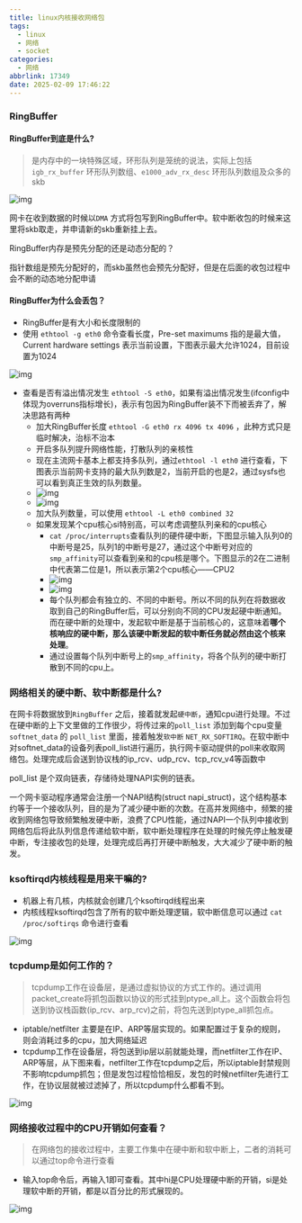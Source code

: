 ```yaml
---
title: linux内核接收网络包
tags:
  - linux
  - 网络
  - socket
categories:
  - 网络
abbrlink: 17349
date: 2025-02-09 17:46:22
---
```




### RingBuffer

#### RingBuffer到底是什么?

> 是内存中的一块特殊区域，环形队列是笼统的说法，实际上包括`igb_rx_buffer` 环形队列数组、`e1000_adv_rx_desc` 环形队列数组及众多的skb

![img](/images/socket_02_01.png)

网卡在收到数据的时候以`DMA` 方式将包写到RingBuffer中。软中断收包的时候来这里将skb取走，并申请新的skb重新挂上去。

RingBuffer内存是预先分配的还是动态分配的？

指针数组是预先分配好的，而skb虽然也会预先分配好，但是在后面的收包过程中会不断的动态地分配申请

#### RingBuffer为什么会丢包？

- RingBuffer是有大小和长度限制的
- 使用 `ethtool -g eth0` 命令查看长度，Pre-set maximums 指的是最大值，Current hardware settings 表示当前设置，下图表示最大允许1024，目前设置为1024

![img](/images/socket_02_02.png)

- 查看是否有溢出情况发生  `ethtool -S eth0`，如果有溢出情况发生(ifconfig中体现为overruns指标增长)，表示有包因为RingBuffer装不下而被丢弃了，解决思路有两种
  - 加大RingBuffer长度 `ethtool -G eth0 rx 4096 tx 4096` ，此种方式只是临时解决，治标不治本
  - 开启多队列提升网络性能，打散队列的亲核性
  - 现在主流网卡基本上都支持多队列，通过`ethtool -l eth0` 进行查看，下图表示当前网卡支持的最大队列数是2，当前开启的也是2，通过sysfs也可以看到真正生效的队列数量。
  - ![img](/images/socket_02_03.png)
  - ![img](/images/socket_02_04.png)
  - 加大队列数量，可以使用 `ethtool -L eth0 combined 32` 
  - 如果发现某个cpu核心si特别高，可以考虑调整队列亲和的cpu核心
    - `cat /proc/interrupts`查看队列的硬件硬中断，下图显示输入队列0的中断号是25，队列1的中断号是27，通过这个中断号对应的`smp_affinity`可以查看到亲和的cpu核是哪个。下图显示的2在二进制中代表第二位是1，所以表示第2个cpu核心——CPU2
    - ![img](/images/socket_02_05.png)
    - ![img](/images/socket_02_06.png)
    - 每个队列都会有独立的、不同的中断号。所以不同的队列在将数据收取到自己的RingBuffer后，可以分别向不同的CPU发起硬中断通知。而在硬中断的处理中，发起软中断是基于当前核心的，这意味着**哪个核响应的硬中断，那么该硬中断发起的软中断任务就必然由这个核来处理**。
    - 通过设置每个队列中断号上的`smp_affinity`，将各个队列的硬中断打散到不同的cpu上。

### 网络相关的硬中断、软中断都是什么?

 在网卡将数据放到`RingBuffer` 之后，接着就发起`硬中断`，通知cpu进行处理。不过在硬中断的上下文里做的工作很少，将传过来的`poll_list` 添加到每个cpu变量`softnet_data` 的 `poll_list` 里面，接着触发`软中断` `NET_RX_SOFTIRQ`。在软中断中对softnet_data的设备列表poll_list进行遍历，执行网卡驱动提供的poll来收取网络包。处理完成后会送到协议栈的ip_rcv、udp_rcv、tcp_rcv_v4等函数中

poll_list 是个双向链表，存储待处理NAPI实例的链表。

一个网卡驱动程序通常会注册一个NAPI结构(struct napi_struct)，这个结构基本约等于一个接收队列，目的是为了减少硬中断的次数。在高并发网络中，频繁的接收到网络包导致频繁触发硬中断，浪费了CPU性能，通过NAPI一个队列中接收到网络包后将此队列信息传递给软中断，软中断处理程序在处理的时候先停止触发硬中断，专注接收包的处理，处理完成后再打开硬中断触发，大大减少了硬中断的触发。

### ksoftirqd内核线程是用来干嘛的?

- 机器上有几核，内核就会创建几个ksoftirqd线程出来
- 内核线程ksoftirqd包含了所有的软中断处理逻辑，软中断信息可以通过 `cat /proc/softirqs` 命令进行查看

![img](/images/socket_02_07.png)

### tcpdump是如何工作的？

> tcpdump工作在设备层，是通过虚拟协议的方式工作的。通过调用packet_create将抓包函数以协议的形式挂到ptype_all上。这个函数会将包送到协议栈函数(ip_rcv、arp_rcv)之前，将包先送到ptype_all抓包点。

- iptable/netfilter 主要是在IP、ARP等层实现的。如果配置过于复杂的规则，则会消耗过多的cpu，加大网络延迟
- tcpdump工作在设备层，将包送到ip层以前就能处理，而netfilter工作在IP、ARP等层，从下图来看，netfilter工作在tcpdump之后，所以iptable封禁规则不影响tcpdump抓包；但是发包过程恰恰相反，发包的时候netfilter先进行工作，在协议层就被过滤掉了，所以tcpdump什么都看不到。

![img](/images/socket_02_08.png)

### 网络接收过程中的CPU开销如何查看？

> 在网络包的接收过程中，主要工作集中在硬中断和软中断上，二者的消耗可以通过top命令进行查看

- 输入top命令后，再输入1即可查看。其中hi是CPU处理硬中断的开销，si是处理软中断的开销，都是以百分比的形式展现的。

![img](/images/socket_02_09.png)
